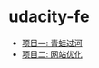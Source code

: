 # udacity-fe
* [项目一: 青蛙过河](https://github.com/quanquan2100/udacity-fe/tree/master/ArcadeGameClone_zh)
* [项目二: 网站优化](https://github.com/quanquan2100/udacity-fe/tree/master/WebsiteOptimization_zh)
